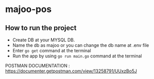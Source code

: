 # majoo-pos

## How to run the project

- Create DB at your MYSQL DB.
- Name the db as majoo or you can change the db name at .env file
- Enter `go get` command at the terminal
- Run the app by using `go run main.go` command at the terminal


POSTMAN DOCUMENTATION : https://documenter.getpostman.com/view/13258791/UUxzBo5J
